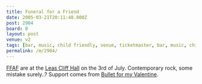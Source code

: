 ```yaml
---
title: Funeral for a Friend
date: 2005-03-21T20:11:48.000Z
post: 2904
board: 8
layout: post
venue: v2
tags: [bar, music, child friendly, venue, ticketmaster, bar, music, child friendly, venue, ticketmaster, folkestone, ffaf, bullet for my valentine]
permalink: /m/2904/
---
```

<a href="/wiki/ffaf">FFAF</a> are at the <a href="http://www.folkestonegerald.com/v/2/Leas%20Cliff%20Hall">Leas Cliff Hall</a> on the 3rd of July. Contemporary rock, some mistake surely..? Support comes from <a href="/wiki/bullet+for+my+valentine">Bullet for my Valentine</a>.
